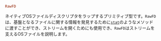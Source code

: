 ```julia
RawFD
```

ネイティブOSファイルディスクリプタをラップするプリミティブ型です。`RawFD`は、基盤となるファイルに関する情報を発見するために[`stat`](@ref)のようなメソッドに渡すことができ、ストリームを開くためにも使用でき、`RawFD`はストリームを支えるOSファイルを説明します。
